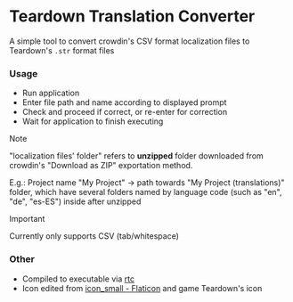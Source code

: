# Teardown Translation Converter

A simple tool to convert crowdin's CSV format localization files to Teardown's `.str` format files

### Usage

* Run application
* Enter file path and name according to displayed prompt
* Check and proceed if correct, or re-enter for correction
* Wait for application to finish executing

> [!NOTE]
> "localization files' folder" refers to **unzipped** folder downloaded from crowdin's "Download as ZIP" exportation method.
> 
> E.g.: Project name "My Project" -> path towards "My Project (translations)" folder, which have several folders named by language code (such as "en", "de", "es-ES") inside after unzipped

> [!IMPORTANT]
> Currently only supports CSV (tab/whitespace)

### Other

* Compiled to executable via [rtc](https://github.com/samyeyo/rtc)
* Icon edited from <a href="https://www.flaticon.com/free-icons/translation" title="translation icons">icon_small - Flaticon</a> and game Teardown's icon
